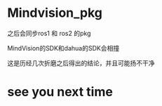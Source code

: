 # Mindvision_pkg
之后会同步ros1 和 ros2 的pkg 

MindVision的SDK和dahua的SDK会相撞

这是历经几次折磨之后得出的结论，并且可能扬不干净

# **see you next time**
